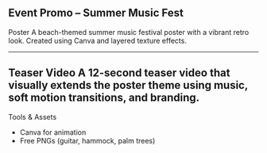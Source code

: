 Event Promo – Summer Music Fest
---

Poster
A beach-themed summer music festival poster with a vibrant retro look. Created using Canva and layered texture effects.

---
Teaser Video
A 12-second teaser video that visually extends the poster theme using music, soft motion transitions, and branding.
---

Tools & Assets
- Canva for animation
- Free PNGs (guitar, hammock, palm trees)

